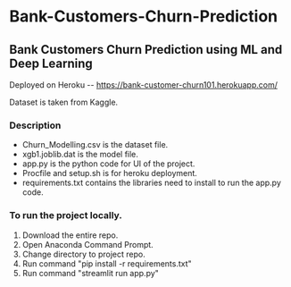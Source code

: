 # Bank-Customers-Churn-Prediction
## Bank Customers Churn Prediction using ML and Deep Learning

Deployed on Heroku -- https://bank-customer-churn101.herokuapp.com/

Dataset is taken from Kaggle.

### Description
- Churn_Modelling.csv is the dataset file.
- xgb1.joblib.dat is the model file.
- app.py is the python code for UI of the project.
- Procfile and setup.sh is for heroku deployment.
- requirements.txt contains the libraries need to install to run the app.py code.

### To run the project locally.
1. Download the entire repo.
2. Open Anaconda Command Prompt.
3. Change directory to project repo.
4. Run command "pip install -r requirements.txt"
5. Run command "streamlit run app.py"




